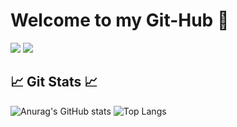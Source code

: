 # Welcome to my Git-Hub 👋
<a href="https://maize-passenger-845.notion.site/88f80da62cd449e5a28a1b3a69c3112c?pvs=4" target="_blank"><img src="https://img.shields.io/badge/Notion-000000?style=flat-square&logo=Notion&logoColor=white"/></a>
<a href="https://coding-l7.tistory.com/" target="_blank"><img src="https://img.shields.io/badge/Blog-orange?style=flat-square&logo=Tistory&logoColor=white"/></a>

## 📈 Git Stats 📈
![Anurag's GitHub stats](https://github-readme-stats.vercel.app/api?username=qkrdmstn&show_icons=true&theme=default)
![Top Langs](https://github-readme-stats.vercel.app/api/top-langs/?username=qkrdmstn&layout=compact)
<!--
**qkrdmstn/qkrdmstn** is a ✨ _special_ ✨ repository because its `README.md` (this file) appears on your GitHub profile.


Here are some ideas to get you started:

- 🔭 I’m currently working on ...
- 🌱 I’m currently learning ...
- 👯 I’m looking to collaborate on ...
- 🤔 I’m looking for help with ...
- 💬 Ask me about ...
- 📫 How to reach me: ...
- 😄 Pronouns: ...
- ⚡ Fun fact: ...
-->
